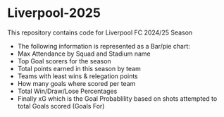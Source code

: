 # Liverpool-2025
This repository contains code for Liverpool FC 2024/25 Season 
* The following information is represented as a Bar/pie chart:
* Max Attendance by Squad and Stadium name
* Top Goal scorers for the season
* Total points earned in this season by team
* Teams with least wins & relegation points
* How many goals where scored per team
* Total Win/Draw/Lose Percentages
* Finally xG which is the Goal Probablility based on shots attempted to total Goals scored (Goals For)
